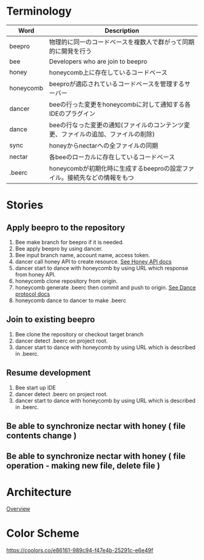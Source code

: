 # Terminology
|Word|Description|
|----|-----------|
|beepro|物理的に同一のコードベースを複数人で群がって同期的に開発を行う|
|bee| Developers who are join to beepro |
|honey|honeycomb上に存在しているコードベース|
|honeycomb|beeproが適応されているコードベースを管理するサーバー|
|dancer|beeの行った変更をhoneycombに対して通知する各IDEのプラグイン|
|dance|beeの行なった変更の通知(ファイルのコンテンツ変更、ファイルの追加、ファイルの削除)|
|sync|honeyからnectarへの全ファイルの同期|
|nectar|各beeのローカルに存在しているコードベース|
|.beerc|honeycombが初期化時に生成するbeeproの設定ファイル。接続先などの情報をもつ|


# Stories
## Apply beepro to the repository
1. Bee make branch for beepro if it is needed.
2. Bee apply beepro by using dancer.
3. Bee input branch name, account name, access token.
4. dancer call honey API to create resource. [See Honey API docs](https://github.com/beepro/beepro-docs/blob/master/HONEY.md)
5. dancer start to dance with honeycomb by using URL which response from honey API.
6. honeycomb clone repository from origin.
7. honeycomb generate .beerc then commit and push to origin.
[See Dance protocol docs](https://github.com/beepro/beepro-docs/blob/master/DANCE_PROTOCOL.md)
8. honeycomb dance to dancer to make .beerc

## Join to existing beepro
1. Bee clone the repository or checkout target branch
2. dancer detect .beerc on project root.
3. dancer start to dance with honeycomb by using URL which is described in .beerc.

## Resume development
1. Bee start up IDE
2. dancer detect .beerc on project root.
3. dancer start to dance with honeycomb by using URL which is described in .beerc.



## Be able to synchronize nectar with honey ( file contents change )

## Be able to synchronize nectar with honey ( file operation - making new file, delete file )

# Architecture
[Overview](https://github.com/beepro/beepro-docs/blob/master/beepro-overview.pdf)

# Color Scheme
https://coolors.co/e86161-989c94-f47e4b-25291c-e6e49f
